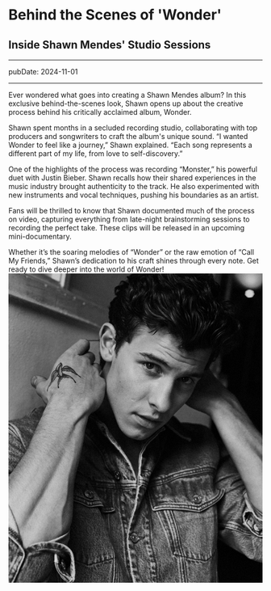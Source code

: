 # Behind the Scenes of 'Wonder'
## Inside Shawn Mendes' Studio Sessions
---
pubDate: 2024-11-01

---
Ever wondered what goes into creating a Shawn Mendes album? In this exclusive behind-the-scenes look, Shawn opens up about the creative process behind his critically acclaimed album, Wonder.

Shawn spent months in a secluded recording studio, collaborating with top producers and songwriters to craft the album's unique sound. “I wanted Wonder to feel like a journey,” Shawn explained. “Each song represents a different part of my life, from love to self-discovery.”

One of the highlights of the process was recording “Monster,” his powerful duet with Justin Bieber. Shawn recalls how their shared experiences in the music industry brought authenticity to the track. He also experimented with new instruments and vocal techniques, pushing his boundaries as an artist.

Fans will be thrilled to know that Shawn documented much of the process on video, capturing everything from late-night brainstorming sessions to recording the perfect take. These clips will be released in an upcoming mini-documentary.

Whether it’s the soaring melodies of “Wonder” or the raw emotion of “Call My Friends,” Shawn’s dedication to his craft shines through every note. Get ready to dive deeper into the world of Wonder!
![avatar](/public/123.jpeg)

